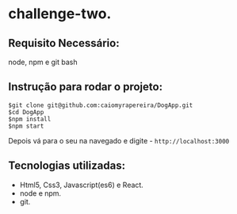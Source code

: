 # challenge-two.

## Requisito Necessário:

node, npm e git bash   

## Instrução para rodar o projeto:

`$git clone git@github.com:caiomyrapereira/DogApp.git`   
`$cd DogApp`   
`$npm install`   
`$npm start`

Depois vá para o seu na navegado e digite - `http://localhost:3000`  

## Tecnologias utilizadas:

* Html5, Css3, Javascript(es6) e React.
* node e npm.
* git.